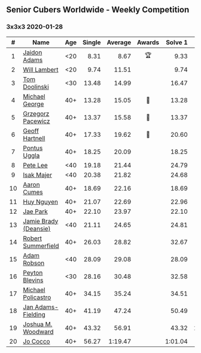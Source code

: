 ## Senior Cubers Worldwide - Weekly Competition
### 3x3x3 2020-01-28

| # | Name | Age | Single | Average | Awards | Solve 1 | Solve 2 | Solve 3 | Video |
| :--: | -- | :--: | --: | --: | :--: | --: | --: | --: | :-- |
| 1 | [Jaidon Adams](../../persons/jaidon_adams.md) | <20 | 8.31 | 8.67 | 🏆 | 9.33 | 8.31 | 8.36 | [Link](https://www.facebook.com/jaidon.adams.1/videos/2562434104083122/) |
| 2 | [Will Lambert](../../persons/will_lambert.md) | <20 | 9.74 | 11.51 |  | 9.74 | 12.26 | 12.52 | [Link](https://www.facebook.com/Willislwynlambert/videos/10221470476215884/) |
| 3 | [Tom Doolinski](../../persons/tom_doolinski.md) | <30 | 13.48 | 14.99 |  | 16.47 | 13.48 | 15.03 | [Link](https://www.facebook.com/tom.dooley.35175/videos/1479385075550710/) |
| 4 | [Michael George](../../persons/michael_george.md) | 40+ | 13.28 | 15.05 | 🥇 | 13.28 | 16.63 | 15.24 | [Link](https://www.facebook.com/michael.george.545/videos/10212902094667466/) |
| 5 | [Grzegorz Pacewicz](../../persons/grzegorz_pacewicz.md) | 40+ | 13.37 | 15.58 | 🥈 | 13.37 | 16.49 | 16.88 | [Link](https://www.facebook.com/grzegorz.pacewicz/videos/2843577535688602/) |
| 6 | [Geoff Hartnell](../../persons/geoff_hartnell.md) | 40+ | 17.33 | 19.62 | 🥉 | 20.60 | 17.33 | 20.95 | [Link](https://www.facebook.com/geoff.hartnell.9/videos/10158249932051694/) |
| 7 | [Pontus Uggla](../../persons/pontus_uggla.md) | 40+ | 18.25 | 20.09 |  | 18.25 | 18.99 | 23.04 | [Link](https://www.facebook.com/pontusuggla/videos/10156642116836576/) |
| 8 | [Pete Lee](../../persons/pete_lee.md) | <40 | 19.18 | 21.44 |  | 24.79 | 20.36 | 19.18 | [Link](https://www.facebook.com/pete.lee.9003/videos/2491606100949864/) |
| 9 | [Isak Majer](../../persons/isak_majer.md) | <40 | 20.38 | 21.82 |  | 24.68 | 20.38 | 20.40 | [Link](https://www.facebook.com/isak.majer/videos/3126688177556268/) |
| 10 | [Aaron Cumes](../../persons/aaron_cumes.md) | 40+ | 18.69 | 22.16 |  | 18.69 | 21.84 | 25.96 | [Link](https://www.facebook.com/roncumez/videos/10157973003656399/) |
| 11 | [Huy Nguyen](../../persons/huy_nguyen.md) | 40+ | 21.07 | 22.69 |  | 22.96 | 24.06 | 21.07 | [Link](https://www.facebook.com/100000926461779/videos/3674895662551280/) |
| 12 | [Jae Park](../../persons/jae_park.md) | 40+ | 22.10 | 23.97 |  | 22.10 | 22.12 | 27.69 | [Link](https://www.facebook.com/100017395687396/videos/558635781392940/) |
| 13 | [Jamie Brady (Deansie)](../../persons/jamie_brady.md) | <40 | 21.11 | 24.65 |  | 24.81 | 28.02 | 21.11 | [Link](https://www.facebook.com/Magnacube.askme/videos/1047021635647834/) |
| 14 | [Robert Summerfield](../../persons/robert_summerfield.md) | 40+ | 26.03 | 28.82 |  | 32.67 | 26.03 | 27.77 | [Link](https://www.facebook.com/rob.summerfield.33/videos/10157683378806071/) |
| 15 | [Adam Robson](../../persons/adam_robson.md) | <40 | 28.09 | 29.08 |  | 28.09 | 28.09 | 31.06 | [Link](https://www.facebook.com/100005428097972/videos/1273943639463227/) |
| 16 | [Peyton Blevins](../../persons/peyton_blevins.md) | <30 | 28.16 | 30.48 |  | 32.58 | 30.71 | 28.16 | [Link](https://www.facebook.com/TheNewProcess/videos/3093917170665620/) |
| 17 | [Michael Policastro](../../persons/michael_policastro.md) | 40+ | 34.15 | 35.24 |  | 34.51 | 37.06 | 34.15 | [Link](https://www.facebook.com/100008831955388/videos/2261201300850913/) |
| 18 | [Jan Adams-Fielding](../../persons/jan_adams_fielding.md) | 40+ | 41.19 | 47.24 |  | 50.49 | 50.04 | 41.19 | [Link](https://www.facebook.com/jan.adamsfielding/videos/10156726807016889/) |
| 19 | [Joshua M. Woodward](../../persons/joshua_m_woodward.md) | 40+ | 43.32 | 56.91 |  | 43.32 | 1:06.73 | 1:00.69 | [Link](https://www.facebook.com/joshua.m.woodward.9/videos/10157583486955342/) |
| 20 | [Jo Cocco](../../persons/jo_cocco.md) | 40+ | 56.27 | 1:19.47 |  | 1:01.04 | 56.27 | 2:01.11 | [Link](https://www.facebook.com/JoCocco/videos/10156789235712109/) |

<!-- Global site tag (gtag.js) - Google Analytics -->
<script async src="https://www.googletagmanager.com/gtag/js?id=UA-86348435-3"></script>
<script>window.dataLayer = window.dataLayer || []; function gtag() {dataLayer.push(arguments);} gtag('js', new Date()); gtag('config', 'UA-86348435-3');</script>
